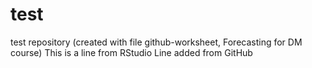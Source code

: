 # test
test repository (created with file github-worksheet, Forecasting for DM course)
This is a line from RStudio
Line added from GitHub
